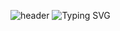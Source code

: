 ![header](https://capsule-render.vercel.app/api?type=Waving&color=timeGradient&height=300&section=header&text=oooo5o%20&fontSize=70&animation=twinkling&fontAlignY=30&fontAlign=20)
![Typing SVG](https://readme-typing-svg.herokuapp.com/?lines=Hello+There!👋;Welcome+To+My+Github&height=45&size=32&color=FFE400)
<!--
**oooo5o/oooo5o** is a ✨ _special_ ✨ repository because its `README.md` (this file) appears on your GitHub profile.

Here are some ideas to get you started:

- 🔭 I’m currently working on ...
- 🌱 I’m currently learning ...
- 👯 I’m looking to collaborate on ...
- 🤔 I’m looking for help with ...
- 💬 Ask me about ...
- 📫 How to reach me: ...
- 😄 Pronouns: ...
- ⚡ Fun fact: ...
-->
